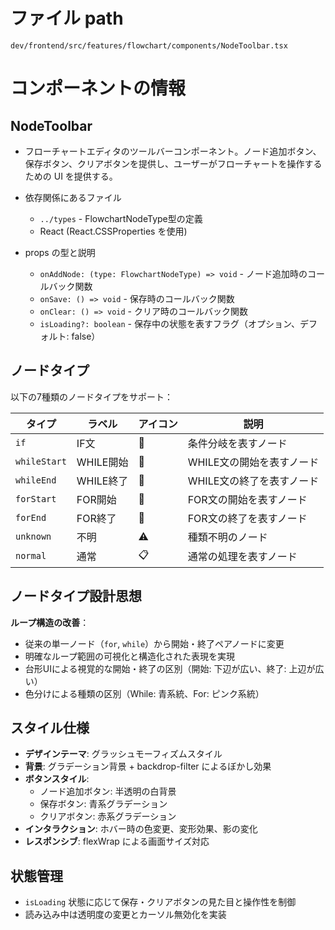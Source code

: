 # ファイル path

```
dev/frontend/src/features/flowchart/components/NodeToolbar.tsx
```

# コンポーネントの情報

## NodeToolbar

- フローチャートエディタのツールバーコンポーネント。ノード追加ボタン、保存ボタン、クリアボタンを提供し、ユーザーがフローチャートを操作するための UI を提供する。

- 依存関係にあるファイル
  - `../types` - FlowchartNodeType型の定義
  - React (React.CSSProperties を使用)

- props の型と説明
  - `onAddNode: (type: FlowchartNodeType) => void` - ノード追加時のコールバック関数
  - `onSave: () => void` - 保存時のコールバック関数
  - `onClear: () => void` - クリア時のコールバック関数
  - `isLoading?: boolean` - 保存中の状態を表すフラグ（オプション、デフォルト: false）

## ノードタイプ

以下の7種類のノードタイプをサポート：

| タイプ | ラベル | アイコン | 説明 |
|--------|--------|----------|------|
| `if` | IF文 | 💎 | 条件分岐を表すノード |
| `whileStart` | WHILE開始 | 🔄 | WHILE文の開始を表すノード |
| `whileEnd` | WHILE終了 | 🔄 | WHILE文の終了を表すノード |
| `forStart` | FOR開始 | 🔁 | FOR文の開始を表すノード |
| `forEnd` | FOR終了 | 🔁 | FOR文の終了を表すノード |
| `unknown` | 不明 | ⚠️ | 種類不明のノード |
| `normal` | 通常 | 📋 | 通常の処理を表すノード |

## ノードタイプ設計思想

**ループ構造の改善**：
- 従来の単一ノード（`for`, `while`）から開始・終了ペアノードに変更
- 明確なループ範囲の可視化と構造化された表現を実現
- 台形UIによる視覚的な開始・終了の区別（開始: 下辺が広い、終了: 上辺が広い）
- 色分けによる種類の区別（While: 青系統、For: ピンク系統）

## スタイル仕様

- **デザインテーマ**: グラッシュモーフィズムスタイル
- **背景**: グラデーション背景 + backdrop-filter によるぼかし効果
- **ボタンスタイル**: 
  - ノード追加ボタン: 半透明の白背景
  - 保存ボタン: 青系グラデーション
  - クリアボタン: 赤系グラデーション
- **インタラクション**: ホバー時の色変更、変形効果、影の変化
- **レスポンシブ**: flexWrap による画面サイズ対応

## 状態管理

- `isLoading` 状態に応じて保存・クリアボタンの見た目と操作性を制御
- 読み込み中は透明度の変更とカーソル無効化を実装